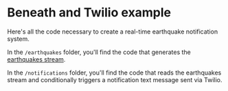 # Beneath and Twilio example

Here's all the code necessary to create a real-time earthquake notification system.

In the `/earthquakes` folder, you'll find the code that generates the [earthquakes stream](https://beneath.dev/demos/earthquakes/earthquakes).

In the `/notifications` folder, you'll find the code that reads the earthquakes stream and conditionally triggers a notification text message sent via Twilio.
